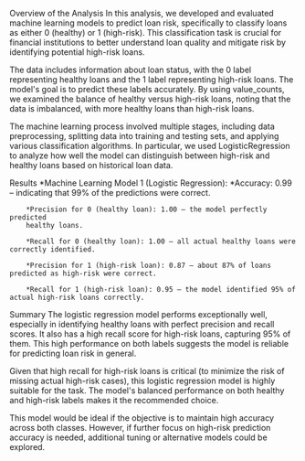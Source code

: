 Overview of the Analysis
In this analysis, we developed and evaluated machine learning models to predict loan risk, specifically to classify loans as either 0 (healthy) or 1 (high-risk). This classification task is crucial for financial institutions to better understand loan quality and mitigate risk by identifying potential high-risk loans.

The data includes information about loan status, with the 0 label representing healthy loans and the 1 label representing high-risk loans. The model's goal is to predict these labels accurately. By using value_counts, we examined the balance of healthy versus high-risk loans, noting that the data is imbalanced, with more healthy loans than high-risk loans.

The machine learning process involved multiple stages, including data preprocessing, splitting data into training and testing sets, and applying various classification algorithms. In particular, we used LogisticRegression to analyze how well the model can distinguish between high-risk and healthy loans based on historical loan data.

Results
    *Machine Learning Model 1 (Logistic Regression):
        *Accuracy: 0.99 – indicating that 99% of the predictions were correct.

        *Precision for 0 (healthy loan): 1.00 – the model perfectly predicted 
        healthy loans.

        *Recall for 0 (healthy loan): 1.00 – all actual healthy loans were correctly identified.
        
        *Precision for 1 (high-risk loan): 0.87 – about 87% of loans predicted as high-risk were correct.
        
        *Recall for 1 (high-risk loan): 0.95 – the model identified 95% of actual high-risk loans correctly.
Summary
The logistic regression model performs exceptionally well, especially in identifying healthy loans with perfect precision and recall scores. It also has a high recall score for high-risk loans, capturing 95% of them. This high performance on both labels suggests the model is reliable for predicting loan risk in general.

Given that high recall for high-risk loans is critical (to minimize the risk of missing actual high-risk cases), this logistic regression model is highly suitable for the task. The model's balanced performance on both healthy and high-risk labels makes it the recommended choice.

This model would be ideal if the objective is to maintain high accuracy across both classes. However, if further focus on high-risk prediction accuracy is needed, additional tuning or alternative models could be explored.